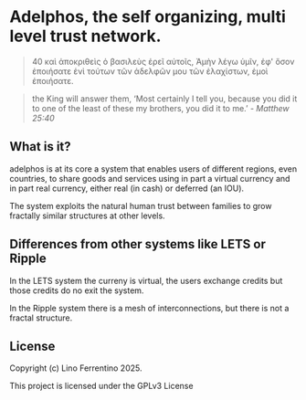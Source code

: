 # Adelphos, the self organizing, multi level trust network. 



> 40 καὶ ἀποκριθεὶς ὁ βασιλεὺς ἐρεῖ αὐτοῖς, Ἀμὴν λέγω ὑμῖν, ἐφ'
> ὅσον ἐποιήσατε ἑνὶ τούτων τῶν ἀδελφῶν μου τῶν ἐλαχίστων, ἐμοὶ
> ἐποιήσατε.
>

> the King will answer them, ‘Most certainly I tell you, because
> you did it to one of the least of these my brothers, you did it
> to me.’ <cite>- Matthew 25:40 </cite>


## What is it?

adelphos is at its core a system that enables users of different
regions, even countries, to share goods and services using in
part a virtual currency and in part real currency, either real
(in cash) or deferred (an IOU).

The system exploits the natural human trust between families to
grow fractally similar structures at other levels.

## Differences from other systems like LETS or Ripple

In the LETS system the curreny is virtual, the users exchange
credits but those credits do no exit the system.

In the Ripple system there is a mesh of interconnections, but
there is not a fractal structure.




## License

Copyright (c) Lino Ferrentino 2025.

This project is licensed under the GPLv3 License 
